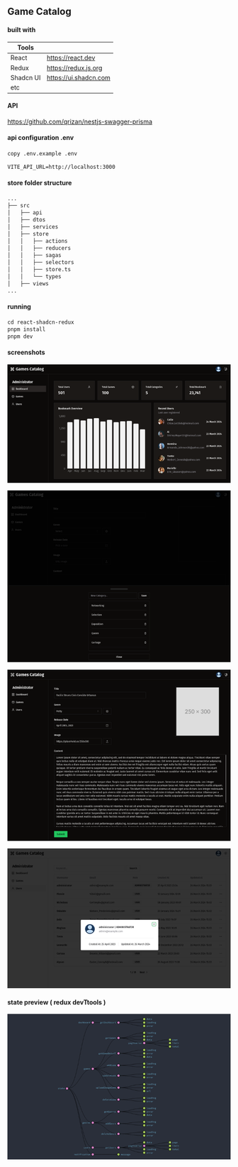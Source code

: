 ## Game Catalog

#### built with

| Tools  |  |
| ------------- | ------------- |
| React  | https://react.dev  |
| Redux | https://redux.js.org  |
| Shadcn UI | https://ui.shadcn.com |
| etc |  |

#### API

https://github.com/qrizan/nestjs-swagger-prisma

#### api configuration .env
```
copy .env.example .env
```

```
VITE_API_URL=http://localhost:3000
```

#### store folder structure 

```
...
├── src
│   ├── api
│   ├── dtos
│   ├── services
│   ├── store
│   │   ├── actions
│   │   ├── reducers
│   │   ├── sagas
│   │   ├── selectors
│   │   ├── store.ts
│   │   └── types
│   ├── views
...
```
#### running
```
cd react-shadcn-redux
pnpm install
pnpm dev
```
#### screenshots

![dashboard](screenshots/dashboard.png)

![genre](screenshots/genre.png)

![edit-game-post](screenshots/edit-game-post.png)

![user-list](screenshots/user-list.png)

#### state preview ( redux devTtools )

![redux-tool](screenshots/redux-tool.png)
  